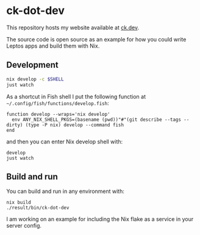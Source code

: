 # ck-dot-dev

This repository hosts my website available at [ck.dev](https://ck.dev).

The source code is open source as an example for how you could write Leptos apps and build them with Nix.

## Development

```bash
nix develop -c $SHELL
just watch
```

As a shortcut in Fish shell I put the following function at `~/.config/fish/functions/develop.fish`:

```fish
function develop --wraps='nix develop'
  env ANY_NIX_SHELL_PKGS=(basename (pwd))"#"(git describe --tags --dirty) (type -P nix) develop --command fish
end
```

and then you can enter Nix develop shell with:

```fish
develop
just watch
```

## Build and run

You can build and run in any environment with:

```fish
nix build
./result/bin/ck-dot-dev
```

I am working on an example for including the Nix flake as a service in your server config.
